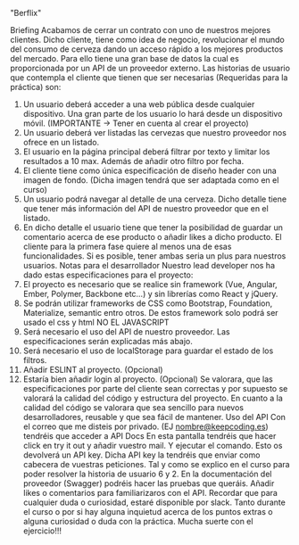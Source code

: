 "Berflix" 

Briefing
Acabamos de cerrar un contrato con uno de nuestros mejores clientes. Dicho cliente, tiene como
idea de negocio, revolucionar el mundo del consumo de cerveza dando un acceso rápido a los
mejores productos del mercado. Para ello tiene una gran base de datos la cual es proporcionada
por un API de un proveedor externo.
Las historias de usuario que contempla el cliente que tienen que ser necesarias (Requeridas para
la práctica) son:
1. Un usuario deberá acceder a una web pública desde cualquier dispositivo. Una gran parte
de los usuario lo hará desde un dispositivo móvil. (IMPORTANTE -> Tener en cuenta al
crear el proyecto)
2. Un usuario deberá ver listadas las cervezas que nuestro proveedor nos ofrece en un
listado.
3. El usuario en la página principal deberá filtrar por texto y limitar los resultados a 10 max.
Además de añadir otro filtro por fecha.
4. El cliente tiene como única especificación de diseño header con una imagen de fondo.
(Dicha imagen tendrá que ser adaptada como en el curso)
5. Un usuario podrá navegar al detalle de una cerveza. Dicho detalle tiene que tener más
información del API de nuestro proveedor que en el listado.
6. En dicho detalle el usuario tiene que tener la posibilidad de guardar un comentario acerca
de ese producto o añadir likes a dicho producto. El cliente para la primera fase quiere al
menos una de esas funcionalidades. Si es posible, tener ambas seria un plus para
nuestros usuarios.
Notas para el desarrollador
Nuestro lead developer nos ha dado estas especificaciones para el proyecto:
1. El proyecto es necesario que se realice sin framework (Vue, Angular, Ember, Polymer,
Backbone etc…) y sin librerías como React y jQuery.
2. Se podrán utilizar frameworks de CSS como Bootstrap, Foundation, Materialize, semantic
entro otros. De estos framework solo podrá ser usado el css y html NO EL JAVASCRIPT
3. Será necesario el uso del API de nuestro proveedor. Las especificaciones serán
explicadas más abajo.
4. Será necesario el uso de localStorage para guardar el estado de los filtros.
5. Añadir ESLINT al proyecto. (Opcional)
6. Estaría bien añadir login al proyecto. (Opcional)
Se valorara, que las especificaciones por parte del cliente sean correctas y por supuesto se
valorará la calidad del código y estructura del proyecto. En cuanto a la calidad del código se
valorara que sea sencillo para nuevos desarrolladores, reusable y que sea fácil de mantener.
Uso del API
Con el correo que me disteis por privado. (EJ nombre@keepcoding.es) tendréis que acceder a
API Docs
En esta pantalla tendréis que hacer click en try it out y añadir vuestro mail. Y ejecutar el comando.
Esto os devolverá un API key.
Dicha API key la tendréis que enviar como cabecera de vuestras peticiones. Tal y como se explico
en el curso para poder resolver la historia de usuario 6 y 2.
En la documentación del proveedor (Swagger) podréis hacer las pruebas que queráis. Añadir likes
o comentarios para familiarizaros con el API.
Recordar que para cualquier duda o curiosidad, estaré disponible por slack. Tanto durante el
curso o por si hay alguna inquietud acerca de los puntos extras o alguna curiosidad o duda con la
práctica.
Mucha suerte con el ejercicio!!!